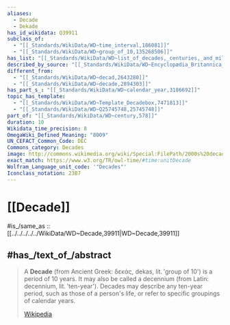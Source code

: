 ```yaml
---
aliases:
  - Decade
  - Dekade
has_id_wikidata: Q39911
subclass_of:
  - "[[_Standards/WikiData/WD~time_interval,186081]]"
  - "[[_Standards/WikiData/WD~group_of_10,135268506]]"
has_list: "[[_Standards/WikiData/WD~list_of_decades,_centuries,_and_millennia,196828]]"
described_by_source: "[[_Standards/WikiData/WD~Encyclopædia_Britannica_11th_edition,867541]]"
different_from:
  - "[[_Standards/WikiData/WD~decad,2643280]]"
  - "[[_Standards/WikiData/WD~decade,2894303]]"
has_part_s_: "[[_Standards/WikiData/WD~calendar_year,3186692]]"
topic_has_template:
  - "[[_Standards/WikiData/WD~Template_Decadebox,7471813]]"
  - "[[_Standards/WikiData/WD~Q25745748,25745748]]"
part_of: "[[_Standards/WikiData/WD~century,578]]"
duration: 10
Wikidata_time_precision: 8
OmegaWiki_Defined_Meaning: "8009"
UN_CEFACT_Common_Code: DEC
Commons_category: Decades
image: http://commons.wikimedia.org/wiki/Special:FilePath/2000s%20decade%20montage3.png
exact_match: https://www.w3.org/TR/owl-time/#time:unitDecade
Wolfram_Language_unit_code: '"Decades"'
Iconclass_notation: 23B7
---
```



# [[Decade]]

#is_/same_as :: [[../../../../../WikiData/WD~Decade,39911|WD~Decade,39911]] 

## #has_/text_of_/abstract 

> A **Decade** (from Ancient Greek: δεκάς, dekas, lit. 'group of 10') is a period of 10 years. It may also be called a decennium (from Latin: decennium, lit. 'ten-year'). Decades may describe any ten-year period, such as those of a person's life, or refer to specific groupings of calendar years.
>
> [Wikipedia](https://en.wikipedia.org/wiki/Decade) 

